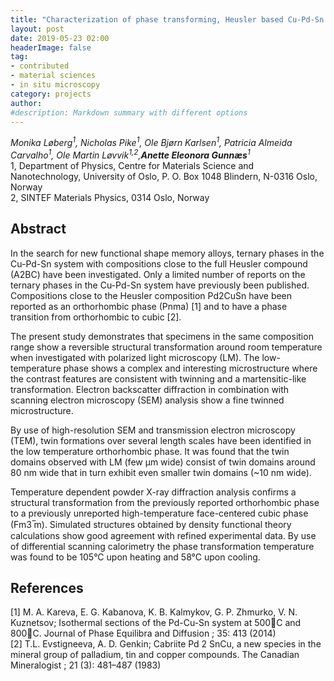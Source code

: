 ```yaml
---
title: "Characterization of phase transforming, Heusler based Cu-Pd-Sn alloys for energy harvesting"
layout: post
date: 2019-05-23 02:00
headerImage: false
tag:
- contributed
- material sciences
- in situ microscopy
category: projects
author:
#description: Markdown summary with different options
---
```


_Monika Løberg<sup>1</sup>, Nicholas Pike<sup>1</sup>, Ole Bjørn Karlsen<sup>1</sup>, Patricia Almeida Carvalho<sup>1</sup>, Ole Martin Løvvik<sup>1,2</sup>,**Anette Eleonora Gunnæs**<sup>1</sup>_<br/>
1, Department of Physics, Centre for Materials Science and Nanotechnology, University of Oslo, P. O. Box 1048 Blindern, N-0316 Oslo, Norway<br/>
2, SINTEF Materials Physics, 0314 Oslo, Norway<br/>

## Abstract

In the search for new functional shape memory alloys, ternary phases in the Cu-Pd-Sn system with compositions close to the full Heusler compound (A2BC) have been investigated. Only a limited number of reports on the ternary phases in the Cu-Pd-Sn system have previously been published. Compositions close to the Heusler composition Pd2CuSn have been reported as an orthorhombic phase (Pnma) [1] and to have a phase transition from orthorhombic to cubic [2].<br/>

The present study demonstrates that specimens in the same composition range show a reversible structural transformation around room temperature when investigated with polarized light microscopy (LM). The low-temperature phase shows a complex and interesting microstructure where the contrast features are consistent with twinning and a martensitic-like transformation. Electron backscatter diffraction in combination with scanning electron microscopy (SEM) analysis show a fine twinned microstructure.<br/>

By use of high-resolution SEM and transmission electron microscopy (TEM), twin formations over several length scales have been identified in the low temperature orthorhombic phase. It was found that the twin domains observed with LM (few µm wide) consist of twin domains around 80 nm wide that in turn exhibit even smaller twin domains (~10 nm wide).<br/>

Temperature dependent powder X-ray diffraction analysis confirms a structural transformation from the previously reported orthorhombic phase to a previously unreported high-temperature face-centered cubic phase (Fm3 ̅m). Simulated structures obtained by density functional theory calculations show good agreement with refined experimental data. By use of differential scanning calorimetry the phase transformation temperature was found to be 105°C upon heating and 58°C upon cooling.<br/>

## References
[1] M. A. Kareva, E. G. Kabanova, K. B. Kalmykov, G. P. Zhmurko, V. N. Kuznetsov; Isothermal sections  of the Pd-Cu-Sn system at 500C and 800C. Journal of Phase Equilibra and Diffusion ; 35: 413 (2014) <br/>
[2] T.L. Evstigneeva, A. D. Genkin; Cabriite Pd 2 SnCu, a new species in the mineral group of palladium, tin and copper compounds. The Canadian Mineralogist ; 21 (3): 481–487 (1983)<br/>
